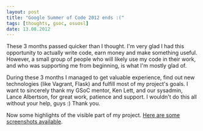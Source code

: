 ```yaml
---
layout: post
title: "Google Summer of Code 2012 ends :("
tags: [thoughts, gsoc, osuosl]
date: 13.08.2012
---
```


These 3 months passed quicker than I thought. I'm very glad I had this
opportunity to actually write code, earn money and make something
useful. However, a small group of people who will likely use my code in
their work, and who was supporting me from beginning, is what I'm mostly
glad of.

During these 3 months I managed to get valuable experience, find out new
technologies (like Vagrant, Flask) and fulfill most of my project's
goals. I want to sincerely thank my GSoC mentor, Ken Lett, and our
sysadmin, Lance Albertson, for great work, patience and support. I
wouldn't do this all without your help, guys :) Thank you.

Now some highlights of the visible part of my project. [Here are some
screenshots available](http://imgur.com/a/fc7OR).
